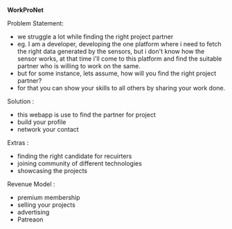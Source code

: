 **WorkProNet**

Problem Statement: 
- we struggle a lot while finding the right project partner
- eg. I am a developer, developing the one platform where i need to fetch the right data generated by the sensors, but i don't know how the sensor works, at that time i'll come to this platform and find the suitable partner who is willing to work on the same.
- but for some instance, lets assume, how will you find the right project partner?
- for that you can show your skills to all others by sharing your work done.

Solution : 
- this webapp is use to find the partner for project
- build your profile
- network your contact 

Extras :
- finding the right candidate for recuirters 
- joining community of different technologies
- showcasing the projects

Revenue Model : 
- premium membership
- selling your projects
- advertising 
- Patreaon
